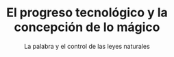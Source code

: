 ---
layout: post
title: El progreso tecnológico y la concepción de lo mágico
subtitle: La palabra y el control de las leyes naturales
---